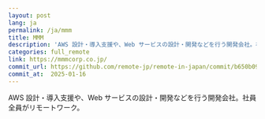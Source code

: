 ```yaml
---
layout: post
lang: ja
permalink: /ja/mmm
title: MMM
description: 'AWS 設計・導入支援や、Web サービスの設計・開発などを行う開発会社。社員全員がリモートワーク。'
categories: full_remote
link: https://mmmcorp.co.jp/
commit_url: https://github.com/remote-jp/remote-in-japan/commit/b650b0994970e1784f9df7f676d17574b0470674
commit_at:  2025-01-16
---
```


<p>AWS 設計・導入支援や、Web サービスの設計・開発などを行う開発会社。社員全員がリモートワーク。</p>
